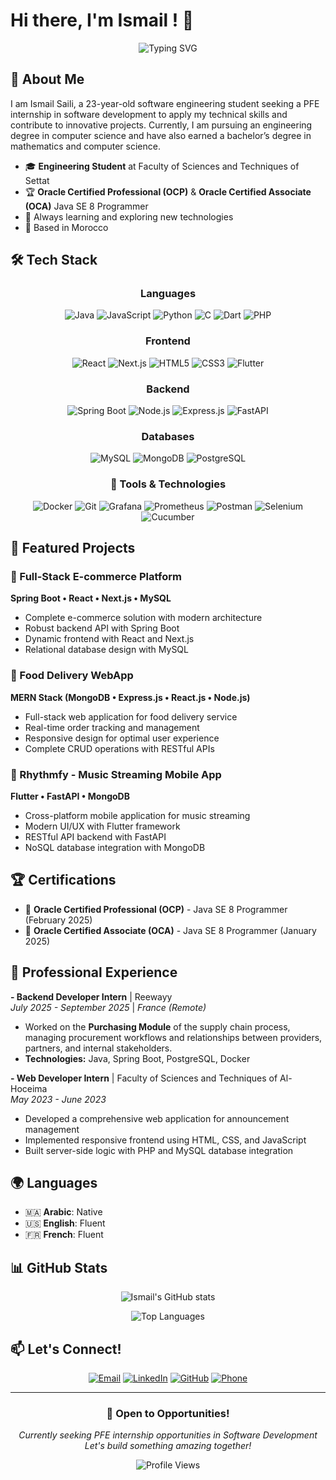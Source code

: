 # Hi there, I'm Ismail ! 👋

<div align="center">
  
![Typing SVG](https://readme-typing-svg.herokuapp.com?font=Fira+Code&pause=1000&color=2196F3&center=true&vCenter=true&width=435&lines=Software+Engineer;Full-Stack+Developer;Java+Enthusiast;Always+Learning+New+Things!)

</div>

## 🚀 About Me

I am Ismail Saili, a 23-year-old software engineering student seeking a PFE internship in software development to apply my technical skills and contribute to innovative projects. Currently, I am pursuing an engineering degree in computer science and have also earned a bachelor’s degree in mathematics and computer science.

- 🎓 **Engineering Student** at Faculty of Sciences and Techniques of Settat
- 🏆 **Oracle Certified Professional (OCP)** & **Oracle Certified Associate (OCA)** Java SE 8 Programmer
- 🌱 Always learning and exploring new technologies
- 📍 Based in Morocco

## 🛠️ Tech Stack

<div align="center">

### Languages
![Java](https://img.shields.io/badge/Java-ED8B00?style=for-the-badge&logo=openjdk&logoColor=white)
![JavaScript](https://img.shields.io/badge/JavaScript-F7DF1E?style=for-the-badge&logo=javascript&logoColor=black)
![Python](https://img.shields.io/badge/Python-3776AB?style=for-the-badge&logo=python&logoColor=white)
![C](https://img.shields.io/badge/C-00599C?style=for-the-badge&logo=c&logoColor=white)
![Dart](https://img.shields.io/badge/Dart-0175C2?style=for-the-badge&logo=dart&logoColor=white)
![PHP](https://img.shields.io/badge/PHP-777BB4?style=for-the-badge&logo=php&logoColor=white)

### Frontend
![React](https://img.shields.io/badge/React-20232A?style=for-the-badge&logo=react&logoColor=61DAFB)
![Next.js](https://img.shields.io/badge/Next.js-000000?style=for-the-badge&logo=next.js&logoColor=white)
![HTML5](https://img.shields.io/badge/HTML5-E34F26?style=for-the-badge&logo=html5&logoColor=white)
![CSS3](https://img.shields.io/badge/CSS3-1572B6?style=for-the-badge&logo=css3&logoColor=white)
![Flutter](https://img.shields.io/badge/Flutter-02569B?style=for-the-badge&logo=flutter&logoColor=white)

### Backend
![Spring Boot](https://img.shields.io/badge/Spring_Boot-6DB33F?style=for-the-badge&logo=spring-boot&logoColor=white)
![Node.js](https://img.shields.io/badge/Node.js-43853D?style=for-the-badge&logo=node.js&logoColor=white)
![Express.js](https://img.shields.io/badge/Express.js-404D59?style=for-the-badge&logo=express&logoColor=white)
![FastAPI](https://img.shields.io/badge/FastAPI-005571?style=for-the-badge&logo=fastapi&logoColor=white)

### Databases
![MySQL](https://img.shields.io/badge/MySQL-00000F?style=for-the-badge&logo=mysql&logoColor=white)
![MongoDB](https://img.shields.io/badge/MongoDB-4EA94B?style=for-the-badge&logo=mongodb&logoColor=white)
![PostgreSQL](https://img.shields.io/badge/PostgreSQL-316192?style=for-the-badge&logo=postgresql&logoColor=white)


### 🚀 Tools & Technologies

![Docker](https://img.shields.io/badge/Docker-2496ED?style=for-the-badge&logo=docker&logoColor=white)
![Git](https://img.shields.io/badge/Git-F05032?style=for-the-badge&logo=git&logoColor=white)
![Grafana](https://img.shields.io/badge/Grafana-F46800?style=for-the-badge&logo=grafana&logoColor=white)
![Prometheus](https://img.shields.io/badge/Prometheus-E6522C?style=for-the-badge&logo=prometheus&logoColor=white)
![Postman](https://img.shields.io/badge/Postman-FF6C37?style=for-the-badge&logo=postman&logoColor=white)
![Selenium](https://img.shields.io/badge/Selenium-43B02A?style=for-the-badge&logo=selenium&logoColor=white)
![Cucumber](https://img.shields.io/badge/Cucumber-23D96C?style=for-the-badge&logo=cucumber&logoColor=white)


</div>

## 🎯 Featured Projects

### 🛒 Full-Stack E-commerce Platform
**Spring Boot • React • Next.js • MySQL**
- Complete e-commerce solution with modern architecture
- Robust backend API with Spring Boot
- Dynamic frontend with React and Next.js
- Relational database design with MySQL

### 🍕 Food Delivery WebApp
**MERN Stack (MongoDB • Express.js • React.js • Node.js)**
- Full-stack web application for food delivery service
- Real-time order tracking and management
- Responsive design for optimal user experience
- Complete CRUD operations with RESTful APIs
  
### 🎵 Rhythmfy - Music Streaming Mobile App
**Flutter • FastAPI • MongoDB**
- Cross-platform mobile application for music streaming
- Modern UI/UX with Flutter framework
- RESTful API backend with FastAPI
- NoSQL database integration with MongoDB
## 🏆 Certifications

- 🥇 **Oracle Certified Professional (OCP)** - Java SE 8 Programmer (February 2025)
- 🥈 **Oracle Certified Associate (OCA)** - Java SE 8 Programmer (January 2025)

## 💼 Professional Experience

**- Backend Developer Intern** | Reewayy  
*July 2025 - September 2025* | *France (Remote)*  
- Worked on the **Purchasing Module** of the supply chain process, managing procurement workflows and relationships between providers, partners, and internal stakeholders.  
- **Technologies:** Java, Spring Boot, PostgreSQL, Docker  

**- Web Developer Intern** | Faculty of Sciences and Techniques of Al-Hoceima  
*May 2023 - June 2023*  
- Developed a comprehensive web application for announcement management  
- Implemented responsive frontend using HTML, CSS, and JavaScript  
- Built server-side logic with PHP and MySQL database integration  

## 🌍 Languages

- 🇲🇦 **Arabic**: Native
- 🇺🇸 **English**: Fluent
- 🇫🇷 **French**: Fluent

## 📊 GitHub Stats

<div align="center">
  
![Ismail's GitHub stats](https://github-readme-stats.vercel.app/api?username=akashi-47&layout=compact&theme=tokyonight)


![Top Languages](https://github-readme-stats.vercel.app/api/top-langs/?username=akashi-47&layout=compact&theme=tokyonight&hide_border=false&include_all_commits=true&count_private=true)



</div>

## 📫 Let's Connect!

<div align="center">

[![Email](https://img.shields.io/badge/Email-D14836?style=for-the-badge&logo=gmail&logoColor=white)](mailto:ismail.saili07@gmail.com)
[![LinkedIn](https://img.shields.io/badge/LinkedIn-0077B5?style=for-the-badge&logo=linkedin&logoColor=white)](https://www.linkedin.com/in/ismail-saili-800bba249/)
[![GitHub](https://img.shields.io/badge/GitHub-100000?style=for-the-badge&logo=github&logoColor=white)](https://github.com/akashi-47)
[![Phone](https://img.shields.io/badge/Phone-25D366?style=for-the-badge&logo=whatsapp&logoColor=white)](tel:+212772514233)

</div>

---

<div align="center">

### 🚀 Open to Opportunities!

*Currently seeking PFE internship opportunities in Software Development*  
*Let's build something amazing together!*

![Profile Views](https://komarev.com/ghpvc/?username=akashi-47&color=brightgreen&style=flat-square)

</div>
